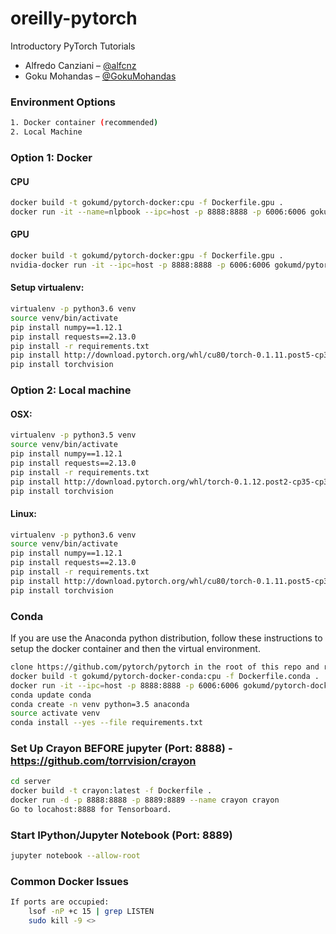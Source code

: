 # oreilly-pytorch
Introductory PyTorch Tutorials
- Alfredo Canziani – [@alfcnz](https://twitter.com/alfcnz)
- Goku Mohandas – [@GokuMohandas](https://twitter.com/gokumohandas)

### Environment Options
```bash
1. Docker container (recommended)
2. Local Machine
```

### Option 1: Docker
#### CPU
```bash
docker build -t gokumd/pytorch-docker:cpu -f Dockerfile.gpu .
docker run -it --name=nlpbook --ipc=host -p 8888:8888 -p 6006:6006 gokumd/pytorch-docker:cpu
```
#### GPU
```bash
docker build -t gokumd/pytorch-docker:gpu -f Dockerfile.gpu .
nvidia-docker run -it --ipc=host -p 8888:8888 -p 6006:6006 gokumd/pytorch-docker:gpu
```
#### Setup virtualenv:
```bash
virtualenv -p python3.6 venv
source venv/bin/activate
pip install numpy==1.12.1
pip install requests==2.13.0
pip install -r requirements.txt
pip install http://download.pytorch.org/whl/cu80/torch-0.1.11.post5-cp35-cp35m-linux_x86_64.whl
pip install torchvision
```

### Option 2: Local machine
#### OSX:
```bash
virtualenv -p python3.5 venv
source venv/bin/activate
pip install numpy==1.12.1
pip install requests==2.13.0
pip install -r requirements.txt
pip install http://download.pytorch.org/whl/torch-0.1.12.post2-cp35-cp35m-macosx_10_7_x86_64.whl 
pip install torchvision
```
#### Linux:
```bash
virtualenv -p python3.6 venv
source venv/bin/activate
pip install numpy==1.12.1
pip install requests==2.13.0
pip install -r requirements.txt
pip install http://download.pytorch.org/whl/cu80/torch-0.1.11.post5-cp35-cp35m-linux_x86_64.whl
pip install torchvision
```

### Conda
If you are use the Anaconda python distribution, follow these instructions to setup the docker container and then the virtual environment.
```bash
clone https://github.com/pytorch/pytorch in the root of this repo and replace the Dockerfile with our Dockerfile.conda
docker build -t gokumd/pytorch-docker-conda:cpu -f Dockerfile.conda .
docker run -it --ipc=host -p 8888:8888 -p 6006:6006 gokumd/pytorch-docker-conda:cpu
conda update conda
conda create -n venv python=3.5 anaconda
source activate venv
conda install --yes --file requirements.txt
```

### Set Up Crayon BEFORE jupyter (Port: 8888) - https://github.com/torrvision/crayon
```bash
cd server
docker build -t crayon:latest -f Dockerfile .
docker run -d -p 8888:8888 -p 8889:8889 --name crayon crayon
Go to locahost:8888 for Tensorboard.
```

### Start IPython/Jupyter Notebook (Port: 8889)
```bash
jupyter notebook --allow-root
```

### Common Docker Issues
```bash
If ports are occupied:
    lsof -nP +c 15 | grep LISTEN
    sudo kill -9 <>
```

